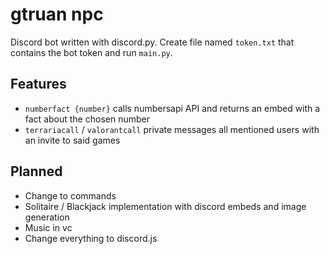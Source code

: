 # gtruan npc

Discord bot written with discord.py. 
Create file named `token.txt` that contains the bot token and run `main.py`.

## Features

* `numberfact {number}` calls numbersapi API and returns an embed with a fact about the chosen number
* `terrariacall` / `valorantcall` private messages all mentioned users with an invite to said games

## Planned

* Change to commands
* Solitaire / Blackjack implementation with discord embeds and image generation
* Music in vc
* Change everything to discord.js